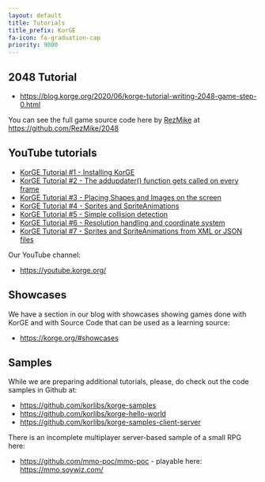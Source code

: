 ```yaml
---
layout: default
title: Tutorials
title_prefix: KorGE
fa-icon: fa-graduation-cap
priority: 9000
---
```


## 2048 Tutorial

* <https://blog.korge.org/2020/06/korge-tutorial-writing-2048-game-step-0.html>

You can see the full game source code here by [RezMike](https://github.com/RezMike) at <https://github.com/RezMike/2048>

## YouTube tutorials

* [KorGE Tutorial #1 - Installing KorGE](https://www.youtube.com/watch?v=ANMiHx3z_No)
* [KorGE Tutorial #2 - The addupdater() function gets called on every frame](https://www.youtube.com/watch?v=ebW4Hr97h_I)
* [KorGE Tutorial #3 - Placing Shapes and Images on the screen](https://www.youtube.com/watch?v=nR_cCs_8wF8)
* [KorGE Tutorial #4 - Sprites and SpriteAnimations](https://www.youtube.com/watch?v=fY7a2xrHL9g)
* [KorGE Tutorial #5 - Simple collision detection](https://www.youtube.com/watch?v=F1AXdD5bLjA) 
* [KorGE Tutorial #6 - Resolution handling and coordinate system](https://www.youtube.com/watch?v=81IG0ld5w-8)
* [KorGE Tutorial #7 - Sprites and SpriteAnimations from XML or JSON files](https://www.youtube.com/watch?v=atElzA2jYkQ)


Our YouTube channel:
* <https://youtube.korge.org/>

## Showcases

We have a section in our blog with showcases showing games done with KorGE and with Source Code that
can be used as a learning source:

* <https://korge.org/#showcases> 

## Samples

While we are preparing additional tutorials, please, do check out the code samples in Github at:
* <https://github.com/korlibs/korge-samples>
* <https://github.com/korlibs/korge-hello-world>
* <https://github.com/korlibs/korge-samples-client-server>

There is an incomplete multiplayer server-based sample of a small RPG here:
* <https://github.com/mmo-poc/mmo-poc> - playable here: <https://mmo.soywiz.com/>

